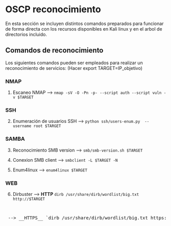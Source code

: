 # OSCP reconocimiento

En esta sección se incluyen distintos comandos preparados para funcionar de forma directa con los recursos disponibles en Kali linux y en el arbol de directorios incluido.

## Comandos de reconocimiento

Los siguientes comandos pueden ser empleados para realizar un reconocimiento de servicios: (Hacer export TARGET=IP_objetivo)
  
### NMAP

1) Escaneo NMAP                        -->  `nmap -sV -O -Pn -p- --script auth --script vuln -v $TARGET`

### SSH

2) Enumeración de usuarios SSH         -->  `python ssh/users-enum.py  --username root $TARGET`

### SAMBA

3) Reconocimiento SMB version          -->  `smb/smb-version.sh $TARGET`

4) Conexion SMB client                 -->  `smbclient -L $TARGET -N`

5) Enum4linux                          -->  `enum4linux $TARGET` 

### WEB

6) Dirbuster                           --> __HTTP__ `dirb /usr/share/dirb/wordlist/big.txt http://$TARGET`        
<pre>    <pre> --> __HTTPS__ `dirb /usr/share/dirb/wordlist/big.txt https://$TARGET` 
                                       
                                        
